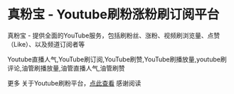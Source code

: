 # 真粉宝 - Youtube刷粉涨粉刷订阅平台
真粉宝 - 提供全面的YouTube服务，包括刷粉丝、涨粉、视频刷浏览量、点赞（Like）、以及频道订阅者等

Youtube直播人气,YouTube刷订阅,YouTube刷赞,YouTube刷播放量,youtube刷评论,油管刷播放量,油管直播人气,油管刷赞

更多 关于Youtube刷粉平台，[点此查看](https://realfans.pro?utm_source=github) 感谢阅读
